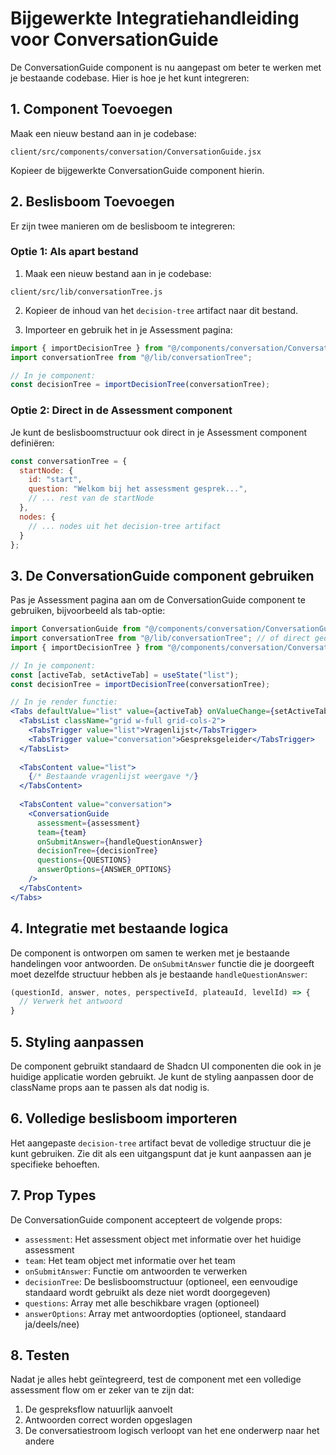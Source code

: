 # Bijgewerkte Integratiehandleiding voor ConversationGuide

De ConversationGuide component is nu aangepast om beter te werken met je bestaande codebase. Hier is hoe je het kunt integreren:

## 1. Component Toevoegen

Maak een nieuw bestand aan in je codebase:

```
client/src/components/conversation/ConversationGuide.jsx
```

Kopieer de bijgewerkte ConversationGuide component hierin.

## 2. Beslisboom Toevoegen

Er zijn twee manieren om de beslisboom te integreren:

### Optie 1: Als apart bestand

1. Maak een nieuw bestand aan in je codebase:

```
client/src/lib/conversationTree.js
```

2. Kopieer de inhoud van het `decision-tree` artifact naar dit bestand.

3. Importeer en gebruik het in je Assessment pagina:

```javascript
import { importDecisionTree } from "@/components/conversation/ConversationGuide";
import conversationTree from "@/lib/conversationTree";

// In je component:
const decisionTree = importDecisionTree(conversationTree);
```

### Optie 2: Direct in de Assessment component

Je kunt de beslisboomstructuur ook direct in je Assessment component definiëren:

```javascript
const conversationTree = {
  startNode: {
    id: "start",
    question: "Welkom bij het assessment gesprek...",
    // ... rest van de startNode
  },
  nodes: {
    // ... nodes uit het decision-tree artifact
  }
};
```

## 3. De ConversationGuide component gebruiken

Pas je Assessment pagina aan om de ConversationGuide component te gebruiken, bijvoorbeeld als tab-optie:

```jsx
import ConversationGuide from "@/components/conversation/ConversationGuide";
import conversationTree from "@/lib/conversationTree"; // of direct gedefinieerd
import { importDecisionTree } from "@/components/conversation/ConversationGuide";

// In je component:
const [activeTab, setActiveTab] = useState("list");
const decisionTree = importDecisionTree(conversationTree);

// In je render functie:
<Tabs defaultValue="list" value={activeTab} onValueChange={setActiveTab}>
  <TabsList className="grid w-full grid-cols-2">
    <TabsTrigger value="list">Vragenlijst</TabsTrigger>
    <TabsTrigger value="conversation">Gespreksgeleider</TabsTrigger>
  </TabsList>
  
  <TabsContent value="list">
    {/* Bestaande vragenlijst weergave */}
  </TabsContent>
  
  <TabsContent value="conversation">
    <ConversationGuide 
      assessment={assessment}
      team={team}
      onSubmitAnswer={handleQuestionAnswer}
      decisionTree={decisionTree}
      questions={QUESTIONS}
      answerOptions={ANSWER_OPTIONS}
    />
  </TabsContent>
</Tabs>
```

## 4. Integratie met bestaande logica

De component is ontworpen om samen te werken met je bestaande handelingen voor antwoorden. De `onSubmitAnswer` functie die je doorgeeft moet dezelfde structuur hebben als je bestaande `handleQuestionAnswer`:

```javascript
(questionId, answer, notes, perspectiveId, plateauId, levelId) => {
  // Verwerk het antwoord
}
```

## 5. Styling aanpassen

De component gebruikt standaard de Shadcn UI componenten die ook in je huidige applicatie worden gebruikt. Je kunt de styling aanpassen door de className props aan te passen als dat nodig is.

## 6. Volledige beslisboom importeren

Het aangepaste `decision-tree` artifact bevat de volledige structuur die je kunt gebruiken. Zie dit als een uitgangspunt dat je kunt aanpassen aan je specifieke behoeften.

## 7. Prop Types

De ConversationGuide component accepteert de volgende props:

- `assessment`: Het assessment object met informatie over het huidige assessment
- `team`: Het team object met informatie over het team
- `onSubmitAnswer`: Functie om antwoorden te verwerken 
- `decisionTree`: De beslisboomstructuur (optioneel, een eenvoudige standaard wordt gebruikt als deze niet wordt doorgegeven)
- `questions`: Array met alle beschikbare vragen (optioneel)
- `answerOptions`: Array met antwoordopties (optioneel, standaard ja/deels/nee)

## 8. Testen

Nadat je alles hebt geïntegreerd, test de component met een volledige assessment flow om er zeker van te zijn dat:

1. De gespreksflow natuurlijk aanvoelt
2. Antwoorden correct worden opgeslagen
3. De conversatiestroom logisch verloopt van het ene onderwerp naar het andere
